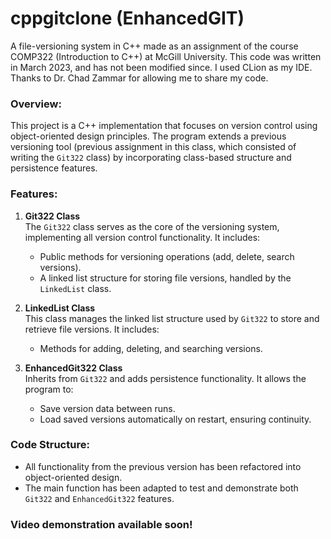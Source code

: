 # cppgitclone (EnhancedGIT)
A file-versioning system in C++ made as an assignment of the course COMP322 (Introduction to C++) at McGill University.
This code was written in March 2023, and has not been modified since. I used CLion as my IDE.
Thanks to Dr. Chad Zammar for allowing me to share my code.

### Overview:
This project is a C++ implementation that focuses on version control using object-oriented design principles. The program extends a previous versioning tool (previous assignment in this class, which consisted of writing the `Git322` class) by incorporating class-based structure and persistence features.

### Features:

1. **Git322 Class**  
   The `Git322` class serves as the core of the versioning system, implementing all version control functionality. It includes:
   - Public methods for versioning operations (add, delete, search versions).
   - A linked list structure for storing file versions, handled by the `LinkedList` class.

2. **LinkedList Class**  
   This class manages the linked list structure used by `Git322` to store and retrieve file versions. It includes:
   - Methods for adding, deleting, and searching versions.

3. **EnhancedGit322 Class**  
   Inherits from `Git322` and adds persistence functionality. It allows the program to:
   - Save version data between runs.
   - Load saved versions automatically on restart, ensuring continuity.

### Code Structure:
- All functionality from the previous version has been refactored into object-oriented design.
- The main function has been adapted to test and demonstrate both `Git322` and `EnhancedGit322` features.

### Video demonstration available soon!

